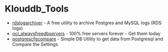# Klouddb_Tools

- [rdslogarchiver](https://github.com/klouddb/klouddb_tools/tree/main/rdslogarchiver) - A free utility to archive Postgres and MySQL logs (RDS logs)
- [oci_alwaysfreedbservers](https://github.com/klouddb/klouddb_tools/tree/main/oci_alwaysfreedbservers/) - 100% free servers forever - Get them today
- [postgrescfgcompare](https://github.com/klouddb/klouddb_tools/tree/main/postgrescfgcompare) - Simple DB Utility to get data from Postgresql and Compare the Settings
